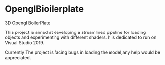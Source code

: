 # OpenglBioilerplate
3D Opengl BoilerPlate 

This project is aimed at developing a streamlined pipeline for loading objects and experimenting with different shaders.
It is dedicated to run on Visual Studio 2019.

Currently The project is facing bugs in loading the model,any help would be appreciated.
